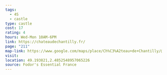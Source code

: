 ```yaml
---
tags:
  - 4S
  - castle
type: castle
cost: 17
rating: 4
hours: Wed-Mon 10AM-6PM
link: https://chateaudechantilly.fr/
page: "211"
map-link: https://www.google.com/maps/place/Ch%C3%A2teau+de+Chantilly/@49.1938502,2.4826285,17z/data=!4m15!1m8!3m7!1s0x47e6481e342c6671:0x4be6f9dfb9124695!2sCh%C3%A2teau+de+Chantilly!8m2!3d49.1938467!4d2.4852034!10e2!16zL20vMDU0ZzR4!3m5!1s0x47e6481e342c6671:0x4be6f9dfb9124695!8m2!3d49.1938467!4d2.4852034!16zL20vMDU0ZzR4?entry=ttu&g_ep=EgoyMDI0MDkwNC4wIKXMDSoASAFQAw%3D%3D
visit: 
location: 49.193821,2.4852548957065226
source: Fodor's Essential France
---
```

